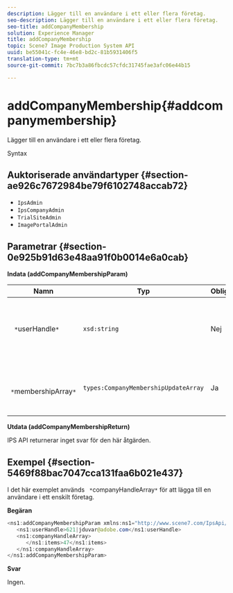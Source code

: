 ```yaml
---
description: Lägger till en användare i ett eller flera företag.
seo-description: Lägger till en användare i ett eller flera företag.
seo-title: addCompanyMembership
solution: Experience Manager
title: addCompanyMembership
topic: Scene7 Image Production System API
uuid: be55041c-fc4e-46e8-bd2c-81b5931406f5
translation-type: tm+mt
source-git-commit: 7bc7b3a86fbcdc57cfdc31745fae3afc06e44b15

---
```



# addCompanyMembership{#addcompanymembership}

Lägger till en användare i ett eller flera företag.

Syntax

## Auktoriserade användartyper {#section-ae926c7672984be79f6102748accab72}

* `IpsAdmin`
* `IpsCompanyAdmin`
* `TrialSiteAdmin`
* `ImagePortalAdmin`

## Parametrar {#section-0e925b91d63e48aa91f0b0014e6a0cab}

**Indata (addCompanyMembershipParam)**

| Namn | Typ | Obligatoriskt | Beskrivning |
|---|---|---|---|
| ` *`userHandle`*` | `xsd:string` | Nej | Referensen till den användare vars medlemskap du vill lägga till. |
| ` *`membershipArray`*` | `types:CompanyMembershipUpdateArray` | Ja | En array med företag som du lägger till användaren i. |

**Utdata (addCompanyMembershipReturn)**

IPS API returnerar inget svar för den här åtgärden.

## Exempel {#section-5469f88bac7047cca131faa6b021e437}

I det här exemplet används ` *`companyHandleArray`*` för att lägga till en användare i ett enskilt företag.

**Begäran**

```java
<ns1:addCompanyMembershipParam xmlns:ns1="http://www.scene7.com/IpsApi/xsd">
   <ns1:userHandle>621|jduvar@adobe.com</ns1:userHandle>
   <ns1:companyHandleArray>
      </ns1:items>47</ns1:items>
   </ns1:companyHandleArray>
</ns1:addCompanyMembershipParam>
```

**Svar**

Ingen.
